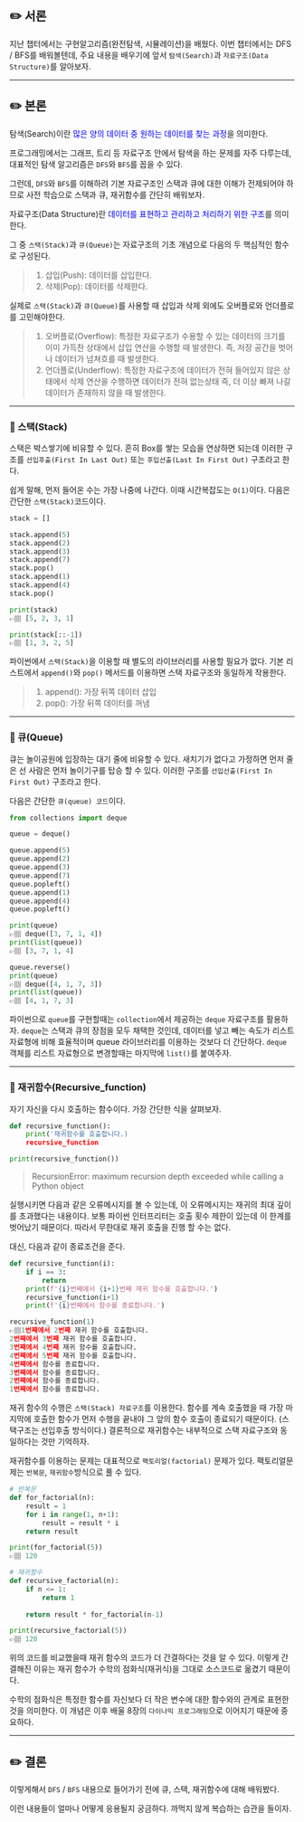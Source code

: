 ## ✏️ 서론
지난 챕터에서는 구현알고리즘(완전탐색, 시뮬레이션)을 배웠다.
이번 챕터에서는 DFS / BFS를 배워볼텐데,
주요 내용을 배우기에 앞서 `탐색(Search)`과 `자료구조(Data Structure)`를 알아보자.

---

## ✏️ 본론
탐색(Search)이란 <span style='color:blue'>많은 양의 데이터 중 원하는 데이터를 찾는 과정</span>을 의미한다.

프로그래밍에서는 그래프, 트리 등 자료구조 안에서 탐색을 하는 문제를 자주 다루는데, 대표적인 탐색 알고리즘은 `DFS`와 `BFS`를 꼽을 수 있다.

그런데, `DFS`와 `BFS`를 이해하려 기본 자료구조인 스택과 큐에 대한 이해가 전제되어야 하므로 사전 학습으로 스택과 큐, 재귀함수를 간단히 배워보자.

자료구조(Data Structure)란 <span style='color:blue'>데이터를 표현하고 관리하고 처리하기 위한 구조</span>를 의미한다.

그 중 `스택(Stack)`과 `큐(Queue)`는 자료구조의 기초 개념으로 다음의 두 핵심적인 함수로 구성된다.
>1. 삽입(Push): 데이터를 삽입한다.
>2. 삭제(Pop): 데이터를 삭제한다.

실제로 `스택(Stack)`과 `큐(Queue)`를 사용할 때 삽입과 삭제 외에도 오버플로와 언더플로를 고민해야한다.
>1. 오버플로(Overflow): 특정한 자료구조가 수용할 수 있는 데이터의 크기를 이미 가득찬 상태에서 삽입 연산을 수행할 때 발생한다. 즉, 저장 공간을 벗어나 데이터가 넘쳐흐를 때 발생한다.
>2. 언더플로(Underflow): 특정한 자료구조에 데이터가 전혀 들어있지 않은 상태에서 삭제 연산을 수행하면 데이터가 전혀 없는상태 즉, 더 이상 빠져 나갈 데이터가 존재하지 않을 때 발생한다.

---


### 📍 스택(Stack)
스택은 박스쌓기에 비유할 수 있다. 
흔히 Box를 쌓는 모습을 연상하면 되는데 이러한 구조를 `선입후출(First In Last Out)` 또는 `후입선출(Last In First Out)` 구조라고 한다. 

쉽게 말해, 먼저 들어온 수는 가장 나중에 나간다. 이때 시간복잡도는 `O(1)`이다.
다음은 간단한 `스택(Stack)`코드이다.
```python
stack = []

stack.append(5)
stack.append(2)
stack.append(3)
stack.append(7)
stack.pop()
stack.append(1)
stack.append(4)
stack.pop()

print(stack)
👉🏽 [5, 2, 3, 1]

print(stack[::-1])
👉🏽 [1, 3, 2, 5]
```

파이썬에서 `스택(Stack)`을 이용할 때 별도의 라이브러리를 사용할 필요가 없다.
기본 리스트에서 `append()`와 `pop()` 메서드를 이용하면 스택 자료구조와 동일하게 작용한다. 
>1. append(): 가장 뒤쪽 데이터 삽입
>2. pop(): 가장 뒤쪽 데이터를 꺼냄

---

### 📍 큐(Queue)
큐는 놀이공원에 입장하는 대기 줄에 비유할 수 있다.
새치기가 없다고 가정하면 먼저 줄은 선 사람은 먼저 놀이기구를 탑승 할 수 있다.
이러한 구조를 `선입선출(First In First Out)` 구조라고 한다.

다음은 간단한 `큐(queue) 코드`이다.

```python
from collections import deque

queue = deque()

queue.append(5)
queue.append(2)
queue.append(3)
queue.append(7)
queue.popleft()
queue.append(1)
queue.append(4)
queue.popleft()

print(queue)
👉🏽 deque([3, 7, 1, 4])
print(list(queue))
👉🏽 [3, 7, 1, 4]

queue.reverse()
print(queue)
👉🏽 deque([4, 1, 7, 3])
print(list(queue))
👉🏽 [4, 1, 7, 3]
```

파이썬으로 `queue`를 구현할때는 `collection`에서 제공하는 `deque` 자료구조를 활용하자. `deque`는 스택과 큐의 장점을 모두 채택한 것인데, 데이터를 넣고 빼는 속도가 리스트 자료형에 비해 효율적이며 queue 라이브러리를 이용하는 것보다 더 간단하다.
`deque` 객체를 리스트 자료형으로 변경할때는 마지막에 `list()`를 붙여주자.

---

### 📍 재귀함수(Recursive_function)
자기 자신을 다시 호출하는 함수이다. 가장 간단한 식을 살펴보자.

```python
def recursive_function():
    print('재귀함수를 호출합니다.)
    recursive_function

print(recursive_function())
```

> RecursionError: maximum recursion depth exceeded while calling a Python object
> 
실행시키면 다음과 같은 오류메시지를 볼 수 있는데, 이 오류메시지는 재귀의 최대 깊이를 초과했다는 내용이다. 
보통 파이썬 인터프리터는 호출 횟수 제한이 있는데 이 한계를 벗어났기 때문이다. 따라서 무한대로 재귀 호출을 진행 할 수는 없다.

대신, 다음과 같이 종료조건을 준다.
```python
def recursive_function(i):
    if i == 3:
        return
    print(f'{i}번째에서 {i+1}번째 재귀 함수를 호출합니다.')
    recursive_function(i+1)
    print(f'{i}번째에서 함수를 종료합니다.')

recursive_function(1)
👉🏽1번째에서 2번째 재귀 함수를 호출합니다.
2번째에서 3번째 재귀 함수를 호출합니다.
3번째에서 4번째 재귀 함수를 호출합니다.
4번째에서 5번째 재귀 함수를 호출합니다.
4번째에서 함수를 종료합니다.
3번째에서 함수를 종료합니다.
2번째에서 함수를 종료합니다.
1번째에서 함수를 종료합니다.
```

재귀 함수의 수행은 `스택(Stack) 자료구조`를 이용한다.
함수를 계속 호출했을 때 가장 마지막에 호출한 함수가 먼저 수행을 끝내야 그 앞의 함수 호출이 종료되기 때문이다.
(스택구조는 선입후출 방식이다.)
결론적으로 재귀함수는 내부적으로 스택 자료구조와 동일하다는 것만 기억하자.

재귀함수를 이용하는 문제는 대표적으로 `팩토리얼(factorial)` 문제가 있다. 팩토리얼문제는 `반복문`, `재귀함수`방식으로 풀 수 있다.

```python
# 반복문
def for_factorial(n):
    result = 1
    for i in range(1, n+1):
        result = result * i
    return result

print(for_factorial(5))
👉🏽 120

# 재귀함수
def recursive_factorial(n):
    if n <= 1:
        return 1
    
    return result * for_factorial(n-1)

print(recursive_factorial(5))
👉🏽 120    
```

위의 코드를 비교했을때 재귀 함수의 코드가 더 간결하다는 것을 알 수 있다.
이렇게 간결해진 이유는 재귀 함수가 수학의 점화식(재귀식)을 그대로 소스코드로 옮겼기 때문이다.

수학의 점화식은 특정한 함수를 자신보다 더 작은 변수에 대한 함수와의 관계로 표현한 것을 의미한다. 이 개념은 이후 배울 8장의 `다이나믹 프로그래밍`으로 이어지기 때문에 중요하다.

---

## ✏️ 결론
이렇게해서 `DFS` / `BFS` 내용으로 들어가기 전에 큐, 스택, 재귀함수에 대해 배워봤다. 

이런 내용들이 얼마나 어떻게 응용될지 궁금하다.
까먹지 않게 복습하는 습관을 들이자.